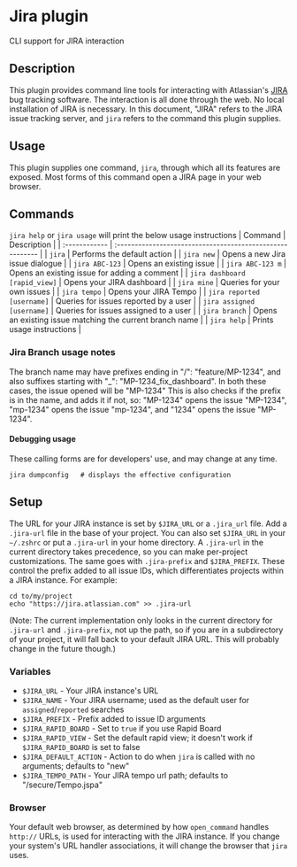 # Jira plugin #
CLI support for JIRA interaction
## Description ##
This plugin provides command line tools for interacting with Atlassian's [JIRA](https://www.atlassian.com/software/jira) bug tracking software.
The interaction is all done through the web. No local installation of JIRA is necessary.
In this document, "JIRA" refers to the JIRA issue tracking server, and `jira` refers to the command this plugin supplies.
## Usage ##
This plugin supplies one command, `jira`, through which all its features are exposed. Most forms of this command open a JIRA page in your web browser.
## Commands
`jira help` or `jira usage` will print the below usage instructions
| Command       | Description                                               |
| :------------ | :-------------------------------------------------------- |
| `jira`        | Performs the default action                               |
| `jira new`    | Opens a new Jira issue dialogue                           |
| `jira ABC-123`   | Opens an existing issue                                |
| `jira ABC-123 m` | Opens an existing issue for adding a comment           |
| `jira dashboard [rapid_view]` |  Opens your JIRA dashboard              |
| `jira mine`   | Queries for your own issues                               |
| `jira tempo`  | Opens your JIRA Tempo                                     |
| `jira reported [username]`  | Queries for issues reported by a user       |
| `jira assigned [username]`  | Queries for issues assigned to a user       |
| `jira branch` | Opens an existing issue matching the current branch name  |
| `jira help` | Prints usage instructions  |
### Jira Branch usage notes
The branch name may have prefixes ending in "/": "feature/MP-1234", and also suffixes
starting with "_": "MP-1234_fix_dashboard". In both these cases, the issue opened will be "MP-1234"
This is also checks if the prefix is in the name, and adds it if not, so: "MP-1234" opens the issue "MP-1234",
"mp-1234" opens the issue "mp-1234", and "1234" opens the issue "MP-1234".
#### Debugging usage ####
These calling forms are for developers' use, and may change at any time.
```
jira dumpconfig   # displays the effective configuration
```
## Setup ##
The URL for your JIRA instance is set by `$JIRA_URL` or a `.jira_url` file.
Add a `.jira-url` file in the base of your project. You can also set `$JIRA_URL` in your `~/.zshrc` or put a `.jira-url` in your home directory. A `.jira-url` in the current directory takes precedence, so you can make per-project customizations.
The same goes with `.jira-prefix` and `$JIRA_PREFIX`. These control the prefix added to all issue IDs, which differentiates projects within a JIRA instance.
For example:
```
cd to/my/project
echo "https://jira.atlassian.com" >> .jira-url
```
(Note: The current implementation only looks in the current directory for `.jira-url` and `.jira-prefix`, not up the path, so if you are in a subdirectory of your project, it will fall back to your default JIRA URL. This will probably change in the future though.)
### Variables ###
* `$JIRA_URL` - Your JIRA instance's URL
* `$JIRA_NAME` - Your JIRA username; used as the default user for `assigned`/`reported` searches
* `$JIRA_PREFIX` - Prefix added to issue ID arguments
* `$JIRA_RAPID_BOARD` - Set to `true` if you use Rapid Board
* `$JIRA_RAPID_VIEW` - Set the default rapid view; it doesn't work if `$JIRA_RAPID_BOARD` is set to false
* `$JIRA_DEFAULT_ACTION` - Action to do when `jira` is called with no arguments; defaults to "new"
* `$JIRA_TEMPO_PATH` - Your JIRA tempo url path; defaults to "/secure/Tempo.jspa"
### Browser ###
Your default web browser, as determined by how `open_command` handles `http://` URLs, is used for interacting with the JIRA instance. If you change your system's URL handler associations, it will change the browser that `jira` uses.
